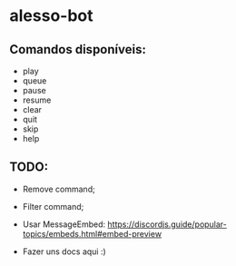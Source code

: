 # alesso-bot

## Comandos disponíveis:
* play
* queue
* pause
* resume
* clear
* quit
* skip
* help

## TODO:

* Remove command;
* Filter command;

* Usar MessageEmbed:
 https://discordjs.guide/popular-topics/embeds.html#embed-preview

* Fazer uns docs aqui :)